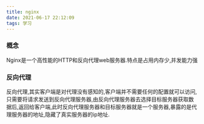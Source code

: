```yaml
---
title: nginx
date: 2021-06-17 22:12:09
tags: 学习
---
```


### 概念

​	Nginx是一个高性能的HTTP和反向代理web服务器.特点是占用内存少,并发能力强

### 反向代理

​	反向代理,其实客户端是对代理没有感知的,客户端并不需要任何的配置就可以访问,只需要将请求发送到反向代理服务器,由反向代理服务器去选择目标服务器获取数据后,返回给客户端,此时反向代理服务器和目标服务器就是一个服务器,暴露的是代理服务器的地址,隐藏了真实服务器的ip地址.